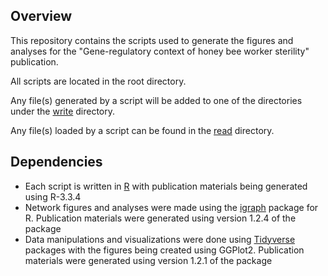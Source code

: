 ## Overview
This repository contains the scripts used to generate the figures and analyses for the "Gene-regulatory context of honey bee worker sterility" publication.

All scripts are located in the root directory.

Any file(s) generated by a script will be added to one of the directories under the [write](/write) directory.

Any file(s) loaded by a script can be found in the [read](/read) directory. 

## Dependencies
- Each script is written in [R](https://cloud.r-project.org/) with publication materials being generated using R-3.3.4
- Network figures and analyses were made using the [igraph](https://cran.r-project.org/web/packages/igraph/index.html) package for R. Publication materials were generated using version 1.2.4 of the package
- Data manipulations and visualizations were done using [Tidyverse](https://cran.r-project.org/web/packages/tidyverse/index.html) packages with the figures being created using GGPlot2. Publication materials were generated using version 1.2.1 of the package



